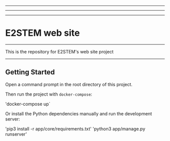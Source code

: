 * * * * * * * * * * * * * * * * * * * * * * * * * * * * * * * * * * * * * * * * 
* * * * * * * * * * * * * * * * * * * * * * * * * * * * * * * * * * * * * * * * 
* * * * * * * * * * * * * * * * * * * * * * * * * * * * * * * * * * * * * * * * 

# E2STEM web site

- - - - - - - - - - - - - - - - - - - - - - - - - - - - - - - - - - - - - - - - 

This is the repository for E2STEM's web site project

- - - - - - - - - - - - - - - - - - - - - - - - - - - - - - - - - - - - - - - - 

## Getting Started

Open a command prompt in the root directory of this project.


Then run the project with `docker-compose`:

'docker-compose up`

Or install the Python dependencies manually and run the development server:

'pip3 install -r app/core/requirements.txt'
'python3 app/manage.py runserver'


